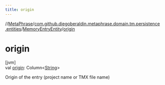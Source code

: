 ```yaml
---
title: origin
---
```

//[MetaPhrase](../../../index.html)/[com.github.diegoberaldin.metaphrase.domain.tm.persistence.entities](../index.html)/[MemoryEntryEntity](index.html)/[origin](origin.html)



# origin



[jvm]\
val [origin](origin.html): Column&lt;[String](https://kotlinlang.org/api/latest/jvm/stdlib/kotlin/-string/index.html)&gt;



Origin of the entry (project name or TMX file name)




